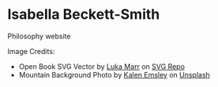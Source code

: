 # Isabella Beckett-Smith

Philosophy website

Image Credits:
- Open Book SVG Vector by [Luka Marr](https://www.figma.com/@lukamarr?ref=svgrepo.com) on [SVG Repo](https://www.svgrepo.com/svg/522469/book)
- Mountain Background Photo by [Kalen Emsley](https://unsplash.com/@kalenemsley?utm_content=creditCopyText&utm_medium=referral&utm_source=unsplash) on [Unsplash](https://unsplash.com/photos/green-mountain-across-body-of-water-Bkci_8qcdvQ?utm_content=creditCopyText&utm_medium=referral&utm_source=unsplash)